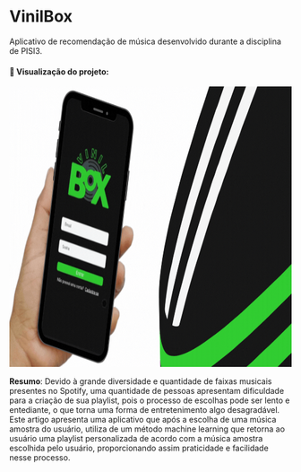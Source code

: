 # VinilBox

Aplicativo de recomendação de música desenvolvido durante a disciplina de PISI3.

#### 📌 Visualização do projeto:

<p align="center">
  <img height="500em" src="/project_boxvinil/assets/images/visualizacao.gif">
</p>

**Resumo**: Devido à grande diversidade e quantidade de faixas musicais presentes no Spotify, uma quantidade de pessoas apresentam dificuldade para a criação de sua playlist, pois o processo de escolhas pode ser lento e entediante, o que torna uma forma de entretenimento algo desagradável. Este artigo apresenta uma aplicativo que após a escolha de uma música amostra do usuário, utiliza de um método machine learning que retorna ao usuário uma playlist personalizada de acordo com a música amostra escolhida pelo usuário, proporcionando assim praticidade e facilidade nesse processo.
